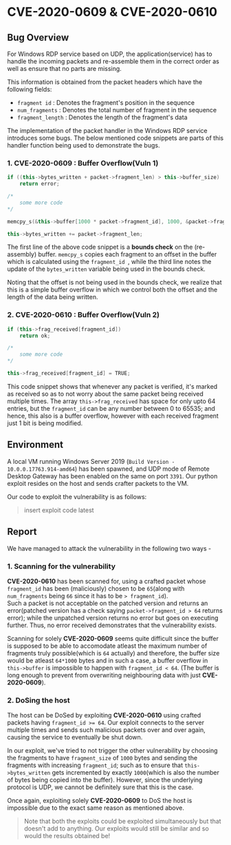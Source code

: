# CVE-2020-0609 & CVE-2020-0610

## Bug Overview

For Windows RDP service based on UDP, the application(service) has to handle the incoming packets and re-assemble them in the correct order as well as ensure that no parts are missing.

This information is obtained from the packet headers which have the following fields:
- `fragment id` : Denotes the fragment's position in the sequence
- `num_fragments` : Denotes the total number of fragment in the sequence
- `fragment_length` : Denotes the length of the fragment's data

The implementation of the packet handler in the Windows RDP service introduces some bugs. The below mentioned code snippets are parts of this handler function being used to demonstrate the bugs.

### 1. CVE-2020-0609 : Buffer Overflow(Vuln 1)

```c++
if ((this->bytes_written + packet->fragment_len) > this->buffer_size)
    return error;

/*
    some more code
*/

memcpy_s(&this->buffer[1000 * packet->fragment_id], 1000, &packet->fragment, packet->fragment_len);

this->bytes_written += packet->fragment_len;
```

The first line of the above code snippet is a **bounds check** on the (re-assembly) buffer. `memcpy_s` copies each fragment to an offset in the buffer which is calculated using the `fragment_id `, while the third line notes the update of the `bytes_written` variable being used in the bounds check.

Noting that the offset is not being used in the bounds check, we realize that this is a simple buffer overflow in which we control both the offset and the length of the data being written.

### 2. CVE-2020-0610 : Buffer Overflow(Vuln 2)
``` c++
if (this->frag_received[fragment_id]) 
    return ok;

/*
    some more code
*/

this->frag_received[fragment_id] = TRUE;
```

This code snippet shows that whenever any packet is verified, it's marked as received so as to not worry about the same packet being received multiple times. The array `this->frag_received` has space for only upto 64 entries, but the `fragment_id` can be any number between 0 to 65535; and hence, this also is a buffer overflow, however with each received fragment just 1 bit is being modified.

## Environment

A local VM running Windows Server 2019 (`Build Version - 10.0.0.17763.914-amd64`) has been spawned, and UDP mode of Remote Desktop Gateway has been enabled on the same on port `3391`. Our python exploit resides on the host and sends crafter packets to the VM.

Our code to exploit the vulnerability is as follows:
> insert exploit code latest

## Report

We have managed to attack the vulnerability in the following two ways -

### 1. Scanning for the vulnerability

**CVE-2020-0610** has been scanned for, using a crafted packet whose `fragment_id` has been (maliciously) chosen to be `65`(along with `num_fragments` being `66` since it has to be `> fragment_id`).   
Such a packet is not acceptable on the patched version and returns an error(patched version has a check saying `packet->fragment_id > 64` returns error); while the unpatched version returns no error but goes on executing further. Thus, no error received demonstrates that the vulnerability exists.

Scanning for solely **CVE-2020-0609** seems quite difficult since the buffer is supposed to be able to accomodate atleast the maximum number of fragments truly possible(which is `64` actually) and therefore, the buffer size would be atleast `64*1000` bytes and in such a case, a buffer overflow in `this->buffer` is impossible to happen with `fragment_id < 64`. (The buffer is long enough to prevent from overwriting neighbouring data with just **CVE-2020-0609**).

### 2. DoSing the host

The host can be DoSed by exploiting **CVE-2020-0610** using crafted packets having `fragment_id >= 64`. Our exploit connects to the server multiple times and sends such malicious packets over and over again, causing the service to eventually be shut down. 

In our exploit, we've tried to not trigger the other vulnerability by choosing the fragments to have `fragment_size` of `1000` bytes and sending the fragments with increasing `fragment_id`; such as to ensure that `this->bytes_written` gets incremented by exactly `1000`(which is also the number of bytes being copied into the buffer). However, since the underlying protocol is UDP, we cannot be definitely sure that this is the case.

Once again, exploiting solely **CVE-2020-0609** to DoS the host is impossible due to the exact same reason as mentioned above.


> Note that both the exploits could be exploited simultaneously but that doesn't add to anything. Our exploits would still be similar and so would the results obtained be!